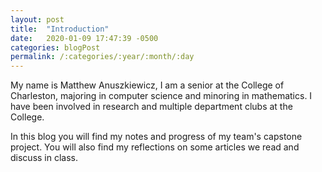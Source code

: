 ```yaml
---
layout: post
title:  "Introduction"
date:   2020-01-09 17:47:39 -0500
categories: blogPost
permalink: /:categories/:year/:month/:day
---
```


My name is Matthew Anuszkiewicz, I am a senior at the College of Charleston, majoring in computer science and minoring in mathematics.  I have been involved in research and multiple department clubs at the College.

In this blog you will find my notes and progress of my team's capstone project. You will also find my reflections on some articles we read and discuss in class.
